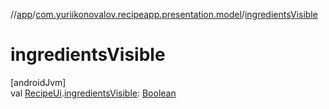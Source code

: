 //[app](../../index.md)/[com.yuriikonovalov.recipeapp.presentation.model](index.md)/[ingredientsVisible](ingredients-visible.md)

# ingredientsVisible

[androidJvm]\
val [RecipeUi](-recipe-ui/index.md).[ingredientsVisible](ingredients-visible.md): [Boolean](https://kotlinlang.org/api/latest/jvm/stdlib/kotlin/-boolean/index.html)
